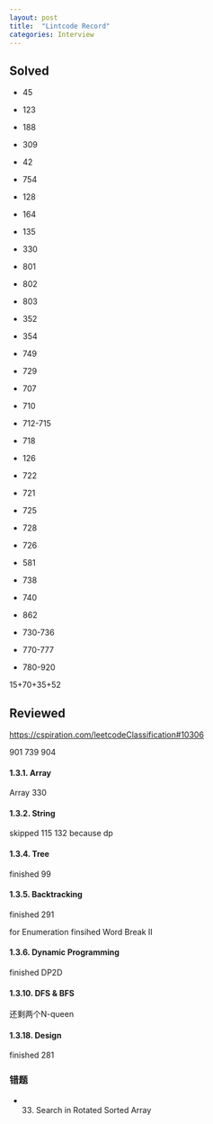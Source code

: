 ```yaml
---
layout: post
title:  "Lintcode Record"
categories: Interview
---
```

## Solved
* 45
* 123
* 188
* 309
* 42

* 754 
* 128
* 164
* 135 
* 330

* 801
* 802
* 803 
* 352   
* 354

* 749
* 729
* 707
* 710

* 712-715
* 718

* 126
* 722
* 721
* 725
* 728

* 726
* 581 
* 738
* 740
* 862


* 730-736
* 770-777
* 780-920

15+70+35+52

## Reviewed
https://cspiration.com/leetcodeClassification#10306

901
739
904

#### 1.3.1. Array
Array 330
#### 1.3.2. String  
skipped 115 132 because dp

#### 1.3.4. Tree
finished 99 
#### 1.3.5. Backtracking
finished 291

for Enumeration	finsihed Word Break II	
#### 1.3.6. Dynamic Programming
finished DP2D

#### 1.3.10. DFS & BFS
还剩两个N-queen
#### 1.3.18. Design
finished 281


### 错题
* 33. Search in Rotated Sorted Array
